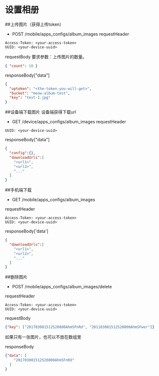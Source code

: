 # 设置相册

##上传图片（获得上传token）

* POST /mobile/apps_configs/album_images
requestHeader
```
Access-Token: <your-access-token>
UUID: <your-device-uuid>
```
requestBody
要求参数：上传图片的数量。

```json
{ "count": 10 }
```

responseBody["data"]
```json
{
  "uptoken": "<the-token-you-will-get>",
  "bucket": "meow-album-test",
  "key": "test-1.jpg"
}
```
##设备端下载图片
设备端获得下载url

* GET /device/apps_configs/album_images
requestHeader
```
UUID: <your-device-uuid>
```

responseBody["data"]
```json
{
  "config":{},
  "downloadUrls":[
    "<url1>",
    "<url2>",
    "..."
  ]
}
```

##手机端下载

* GET /mobile/apps_configs/album_images

requestHeader
```
Access-Token: <your-access-token>
UUID: <your-device-uuid>
```

responseBody['data']
```json
{
  "downloadUrls":[
    "<url1>",
    "<url2>",
    "..."
  ]
}
```

##删除图片

* POST /mobile/apps_configs/album_images/delete

requestHeader
```
Access-Token: <your-access-token>
UUID: <your-device-uuid>
```

requestBody
```json
{"key": ["201703081512520800AhmSFnRd", "201103081512520800AhmSFwer"]}
```
如果只有一张图片，也可以不放在数组里

responseBody
```json
{"data": [
    "201703081512520800AhmSFnRd"
  ]
}
```
